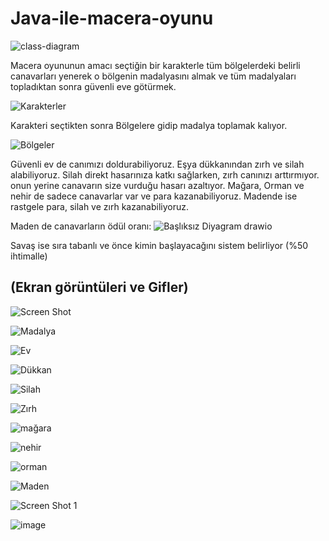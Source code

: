 # Java-ile-macera-oyunu
![class-diagram](https://github.com/OZDOKUR/Java-ile-macera-oyunu/assets/95628525/465baf5c-fa15-446d-a820-bbdcc9078df7)

Macera oyununun amacı seçtiğin bir karakterle tüm bölgelerdeki belirli canavarları yenerek o bölgenin madalyasını almak
ve tüm madalyaları topladıktan sonra güvenli eve götürmek.

![Karakterler](https://github.com/OZDOKUR/Java-ile-macera-oyunu/assets/95628525/7179a0ab-c146-409b-b53c-f2356c77b10f)

Karakteri seçtikten sonra Bölgelere gidip madalya toplamak kalıyor.

![Bölgeler](https://github.com/OZDOKUR/Java-ile-macera-oyunu/assets/95628525/6cd0596b-1a6a-4552-ab09-b7409d88833f)

Güvenli ev de canımızı doldurabiliyoruz.
Eşya dükkanından zırh ve silah alabiliyoruz.
Silah direkt hasarınıza katkı sağlarken, zırh canınızı arttırmıyor. onun yerine canavarın size vurduğu hasarı azaltıyor.
Mağara, Orman ve nehir de sadece canavarlar var ve para kazanabiliyoruz.
Madende ise rastgele para, silah ve zırh kazanabiliyoruz.

Maden de canavarların ödül oranı:
![Başlıksız Diyagram drawio](https://github.com/OZDOKUR/Java-ile-macera-oyunu/assets/95628525/038ab1f3-3876-40f3-bfa4-526d1628a6c7)


Savaş ise sıra tabanlı ve önce kimin başlayacağını sistem belirliyor (%50 ihtimalle)

(Ekran görüntüleri ve Gifler)
-------------------------------------------------------------------------------------------------------
![Screen Shot](https://media.giphy.com/media/v1.Y2lkPTc5MGI3NjExenkxbXZ1NGJ6MTFpbzl3eXZkNzE3cjFrdzJ2MnY0YTRteGs1dTZmcCZlcD12MV9pbnRlcm5hbF9naWZfYnlfaWQmY3Q9Zw/pVp1SaCs5eeRhNO7hW/giphy.gif )


![Madalya](https://github.com/OZDOKUR/Java-ile-macera-oyunu/assets/95628525/ff7816c5-8e55-4df8-8e26-ff79f58d5038)

![Ev](https://github.com/OZDOKUR/Java-ile-macera-oyunu/assets/95628525/4d27d4ec-33ce-468d-85a8-4c7b04eb89b0)

![Dükkan](https://github.com/OZDOKUR/Java-ile-macera-oyunu/assets/95628525/4b7cab36-0b9c-40b6-a2b3-2e85888a6e00)

![Silah](https://github.com/OZDOKUR/Java-ile-macera-oyunu/assets/95628525/436a8732-fee1-44da-a5a7-868ccd3a7ed1)

![Zırh](https://github.com/OZDOKUR/Java-ile-macera-oyunu/assets/95628525/9c8c7e2e-10e8-446e-bc32-1b4d5b5d4398)

![mağara](https://github.com/OZDOKUR/Java-ile-macera-oyunu/assets/95628525/646edb4f-2676-4fc8-bb33-182256f275d8)

![nehir](https://github.com/OZDOKUR/Java-ile-macera-oyunu/assets/95628525/9cde70c5-3409-4940-b273-cef65d70763f)

![orman](https://github.com/OZDOKUR/Java-ile-macera-oyunu/assets/95628525/7a537424-17a5-414d-9036-41db766de6a2)

![Maden](https://github.com/OZDOKUR/Java-ile-macera-oyunu/assets/95628525/d4b08f9d-452c-474a-8daf-64d198d3ab18)

![Screen Shot 1](https://media.giphy.com/media/v1.Y2lkPTc5MGI3NjExOTI3MzI4NzRyMmhkaWw3NjRwNjE3ZHV1NGtma2Q0bHpqY2QxNmMyMiZlcD12MV9pbnRlcm5hbF9naWZfYnlfaWQmY3Q9Zw/6Y8idFDSfNifjXkFp6/giphy.gif )

![image](https://github.com/OZDOKUR/Java-ile-macera-oyunu/assets/95628525/5bf31f5b-415a-43cb-a651-8622b2374c5d)

